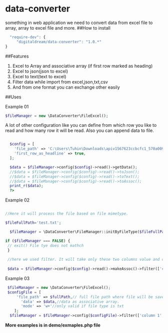 # data-converter
something in web application we need to convert data from excel file to array, array to excel file and more.
##How to install
```javascript
  "require-dev": {
     "digitaldream/data-converter": "1.0.*"
}
```
##Features
1. Excel to Array and associative array (if first row marked as heading)
2. Excel to json(json to excel)
3. Excel to text(text to excel)
4. Filter data while import from excel,json,txt,csv
5. And from one format you can exchange other easily


##Uses

Example 01

```php
$fileManager = new \DataConverter\FileExcel();
```
 A lot of other configuration like you can define from which row you like to read and how many row it will be read. Also you can append data to file.  

```php

  $config = [
    'file_path' => 'C:\Users\Tuhin\Downloads\apiv1567623ccbcfc1_570a009e10650.xlsx',    
    'first_row_as_headline' => true,    
  ];

  $data = $fileManager->config($config)->read()->getData();   
  //$data = $fileManager->config($config)->read()->toJson();  
  //$data = $fileManager->config($config)->read()->toText();  
  //$data = $fileManager->config($config)->read()->toAssoc(); 
  print_r($data);  
  ?>
```
Example 02

```php

//Here it will process the file based on file mimetype. 

$fileFullPath='test.txt';

  $fileManager = \DataConverter\FileManager::initByFileType($fileFullPath);

if ($fileManager === FALSE) {
 // exit() File tye does not mathch 
 }
 
 //here we used filter. It will take only these two columns value and other data from the souce will be ignored.
 
 $data = $fileManager->config($config)->read()->makeAssoc()->filter(['column_1','column_2])->getData();

```
Example 03

```php
 $fileManager = new \DataConverter\FileExcel();
 $configFile = [ 
     'file_path' => $fullPath,// full file path where file will be saved.     
       'data' => $data,//data as associative array.       
       'mode' => 'w+'//only valid if file type is txt       
    ];
  $fileManager = $fileManager->config($configFile)->filter(['column 1','column 2'])->write(true);
```
**More examples is in demo/exmaples.php file**

